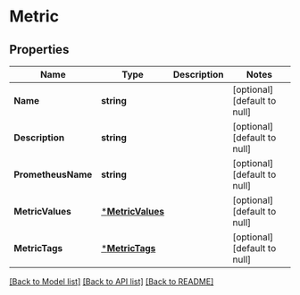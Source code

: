 # Metric

## Properties
Name | Type | Description | Notes
------------ | ------------- | ------------- | -------------
**Name** | **string** |  | [optional] [default to null]
**Description** | **string** |  | [optional] [default to null]
**PrometheusName** | **string** |  | [optional] [default to null]
**MetricValues** | [***MetricValues**](metricValues.md) |  | [optional] [default to null]
**MetricTags** | [***MetricTags**](metricTags.md) |  | [optional] [default to null]

[[Back to Model list]](../README.md#documentation-for-models) [[Back to API list]](../README.md#documentation-for-api-endpoints) [[Back to README]](../README.md)



